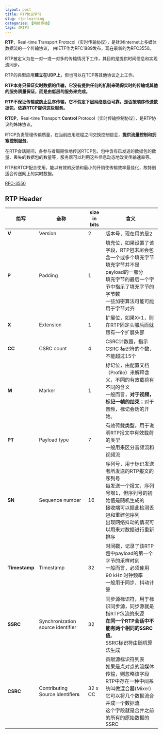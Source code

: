 ```yaml
---
layout: post
title: RTP协议学习
slug: rtp-learning
categories: [网络传输]
tags: [RTP]
---
```


**RTP**，Real-time Transport Protocol（实时传输协议），是针对Internet上多媒体数据流的一个传输协议， 由IETF作为RFC1889发布，现在最新的为RFC3550。

RTP被定义为在一对一或一对多的传输情况下工作，其目的是提供时间信息和实现流同步。

RTP的典型应用**建立在UDP上**，但也可以在TCP等其他协议之上工作。

**RTP本身只保证实时数据的传输，它没有提供任何的机制来确保实时的传输或其他的服务质量保证，而是由低层的服务来完成。**

**RTP不保证传输或防止乱序传输，它不假定下层网络是否可靠，是否按顺序传送数据包，依靠RTCP提供这些服务。**

**RTCP**，Real-time Transport **Control** Protocol（实时传输控制协议），是RTP协议的姊妹协议。

RTCP负责管理传输质量，在当前应用进程之间交换控制信息，**提供流量控制和拥塞控制服务**。

在RTP会话期间，各参与者周期性地传送RTCP包，包中含有已发送的数据包的数量、丢失的数据包的数量等，服务器可以利用这些信息动态地改变传输速率等。

RTP和RTCP配合使用，能以有效的反馈和最小的开销使传输效率最佳化，故特别适合传送网上的实时数据。

[RFC-3550](https://datatracker.ietf.org/doc/html/rfc3550)

## RTP Header


| 简写            | 全称                                  | size in bits | 含义                                                                                                              |
| ------------- | ----------------------------------- | ------------ | --------------------------------------------------------------------------------------------------------------- |
| **V**         | Version                             | 2            | 版本号，现在用的是2                                                                                                      |
| **P**         | Padding                             | 1            | 填充位，如果设置了该字段，RTP包末尾会包含一个或多个填充字节<br/>填充字节并不是payload的一部分<br/>填充字节的最后一个字节中指示了填充字节的字节数<br/>一些加密算法可能可能用于字节对齐         |
| **X**         | Extension                           | 1            | 扩展位，如果X=1，则在RTP固定头部后面就跟有一个扩展头部                                                                                  |
| **CC**        | CSRC count                          | 4            | CSRC计数器，指示CSRC 标识符的个数，不能超过15个                                                                                   |
| **M**         | Marker                              | 1            | 标记位，由配置文档（Profile）来解释含义，不同的有效载荷有不同的含义<br/>一般而言，**对于视频，标记一帧的结束**；对于音频，标记会话的开始。                                   |
| **PT**        | Payload type                        | 7            | 有效荷载类型，用于说明RTP报文中有效载荷的类型<br/>一般用来区分音频流和视频流                                                                      |
| **SN**        | Sequence number                     | 16           | 序列号，用于标识发送者所发送的RTP报文的序列号<br>每发送一个报文，序列号增1，但序列号的初始值是随机生成的<br/>接收端可以据此检测丢包和重建包序列<br/>出现网络抖动的情况可以用来对数据进行重新排序       |
| **Timestamp** | Timestamp                           | 32           | 时间戳，记录了该RTP包中payload的第一个字节的采样时刻<br/>一般而言，必须使用90 kHz 时钟频率<br/>一般用于同步、抖动计算                                        |
| **SSRC**      | Synchronization source identifier   | 32           | 同步源标识符，用于标识同步源，同步源就是指RTP包流的来源<br/>**在同一个RTP会话中不能有两个相同的SSRC值**。<br/>SSRC标识符由随机算法生成                               |
| **CSRC**      | Contributing Source identifier**s** | 32  x CC     | 贡献源标识符列表<br/>如果是点对点的流媒体传输，则忽略该字段<br/>RTP中存在一种中间系统叫做混合器(Mixer)<br/>它可以将几个数据流合并成一个数据流<br/>这个字段就是合并之前的所有的原始数据的SSRC |
